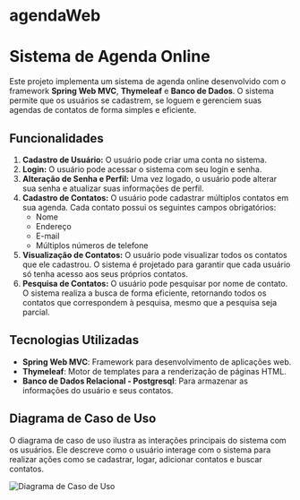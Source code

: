 # agendaWeb
# Sistema de Agenda Online

Este projeto implementa um sistema de agenda online desenvolvido com o framework **Spring Web MVC**, **Thymeleaf** e **Banco de Dados**. O sistema permite que os usuários se cadastrem, se loguem e gerenciem suas agendas de contatos de forma simples e eficiente.

## Funcionalidades

1. **Cadastro de Usuário:** O usuário pode criar uma conta no sistema.
2. **Login:** O usuário pode acessar o sistema com seu login e senha.
3. **Alteração de Senha e Perfil:** Uma vez logado, o usuário pode alterar sua senha e atualizar suas informações de perfil.
4. **Cadastro de Contatos:** O usuário pode cadastrar múltiplos contatos em sua agenda. Cada contato possui os seguintes campos obrigatórios:
   - Nome
   - Endereço
   - E-mail
   - Múltiplos números de telefone
5. **Visualização de Contatos:** O usuário pode visualizar todos os contatos que ele cadastrou. O sistema é projetado para garantir que cada usuário só tenha acesso aos seus próprios contatos.
6. **Pesquisa de Contatos:** O usuário pode pesquisar por nome de contato. O sistema realiza a busca de forma eficiente, retornando todos os contatos que correspondem à pesquisa, mesmo que a pesquisa seja parcial.

## Tecnologias Utilizadas

- **Spring Web MVC**: Framework para desenvolvimento de aplicações web.
- **Thymeleaf**: Motor de templates para a renderização de páginas HTML.
- **Banco de Dados Relacional - Postgresql**: Para armazenar as informações do usuário e seus contatos.

## Diagrama de Caso de Uso

O diagrama de caso de uso ilustra as interações principais do sistema com os usuários. Ele descreve como o usuário interage com o sistema para realizar ações como se cadastrar, logar, adicionar contatos e buscar contatos.

![Diagrama de Caso de Uso]("src\main\resources\static\images\diagramaAgendaWeb.jpg")